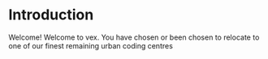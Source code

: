 # Introduction

Welcome! Welcome to vex. You have chosen or been chosen to relocate to one of our finest remaining urban coding centres
